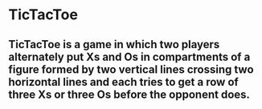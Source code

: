 # TicTacToe
 
## TicTacToe is a game in which two players alternately put Xs and Os in compartments of a figure formed by two vertical lines crossing two horizontal lines and each tries to get a row of three Xs or three Os before the opponent does.